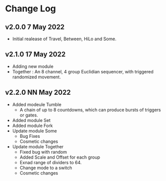# Change Log

## v2.0.0 7 May 2022
  * Initial realease of Travel, Between, HiLo and Some.

## v2.1.0 17 May 2022
  * Adding new module 
  * Together : An 8 channel, 4 group Euclidian sequencer, with triggered randomized movement.

## v2.2.0 NN May 2022
  * Added modeule Tumble
    * A chain of up to 8 countdowns, which can produce bursts of triggers or gates.
  * Added module Set
  * Added module Fork
  * Update module Some
    * Bug Fixes
    * Cosmetic changes
  * Update module Together
    * Fixed bug with random
    * Added Scale and Offset for each group
    * Exnad range of dividers to 64.
    * Change mode to a switch
    * Cosmetic changes
